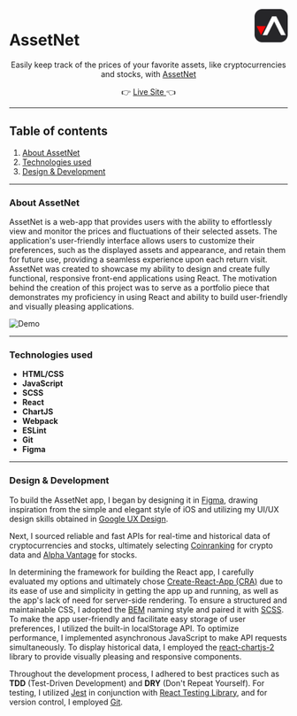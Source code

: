 
<a  href="https://patrick-potocny.github.io/asset_net">
<img  src="https://raw.githubusercontent.com/patrick-potocny/asset_net/master/public/static/android-chrome-256x256.png"  alt="AssetNet logo"  title="AssetNet"  align="right"  height="60"  />
</a>

# AssetNet 

<p align="center">Easily keep track of the prices of your favorite assets, like cryptocurrencies and stocks, with <a href="https://patrick-potocny.github.io/asset_net">AssetNet</a></p>

<p align="center">&#128073 <a href="https://patrick-potocny.github.io/asset_net">Live Site </a>&#128072</p>

---

## Table of contents 
1. [About AssetNet](#about-assetnet)
2. [Technologies used](#technologies-used)
3. [Design & Development](#design--development)
---

### About AssetNet
AssetNet is a web-app that provides users with the ability to effortlessly view and monitor the prices and fluctuations of their selected assets. The application's user-friendly interface allows users to customize their preferences, such as the displayed assets and appearance, and retain them for future use, providing a seamless experience upon each return visit. AssetNet was created to showcase my ability to design and create fully functional, responsive front-end applications using React. The motivation behind the creation of this project was to serve as a portfolio piece that demonstrates my proficiency in using React and ability to build user-friendly and visually pleasing applications.

![Demo](https://user-images.githubusercontent.com/67468836/213311405-fa774b5e-2315-4c54-8a1c-b03ae15f00cb.png)

---

### Technologies used
 - __HTML/CSS__
 - __JavaScript__
 - __SCSS__
 - __React__
 - __ChartJS__
 - __Webpack__
 - __ESLint__
 - __Git__
 - __Figma__

--- 

### Design & Development

To build the AssetNet app, I began by designing it in [Figma](https://www.figma.com/file/bduBS3l0oXvlhMIYq7rwqe/AssetNet-Website?node-id=0%3A1&t=f4jj5MHyVeNxdhTo-1), drawing inspiration from the simple and elegant style of iOS and utilizing my UI/UX design skills obtained in [Google UX Design](https://coursera.org/share/81d54f233734293bd54de5d3dab5bcb5).

Next, I sourced reliable and fast APIs for real-time and historical data of cryptocurrencies and stocks, ultimately selecting [Coinranking](https://developers.coinranking.com/api) for crypto data and [Alpha Vantage](https://www.alphavantage.co/) for stocks.

In determining the framework for building the React app, I carefully evaluated my options and ultimately chose [Create-React-App (CRA)](https://create-react-app.dev/) due to its ease of use and simplicity in getting the app up and running, as well as the app's lack of need for server-side rendering. To ensure a structured and maintainable CSS, I adopted the [BEM](https://getbem.com/) naming style and paired it with [SCSS](https://sass-lang.com/). To make the app user-friendly and facilitate easy storage of user preferences, I utilized the built-in localStorage API. To optimize performance, I implemented asynchronous JavaScript to make API requests simultaneously. To display historical data, I employed the [react-chartjs-2](https://react-chartjs-2.js.org/) library to provide visually pleasing and responsive components.

Throughout the development process, I adhered to best practices such as __TDD__ (Test-Driven Development) and __DRY__ (Don't Repeat Yourself). For testing, I utilized [Jest](https://jestjs.io/) in conjunction with [React Testing Library](https://testing-library.com/docs/react-testing-library/intro/), and for version control, I employed [Git](https://git-scm.com/).

